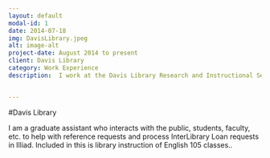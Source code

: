 ```yaml
---
layout: default
modal-id: 1
date: 2014-07-18
img: DavisLibrary.jpeg
alt: image-alt
project-date: August 2014 to present
client: Davis Library
category: Work Experience
description:  I work at the Davis Library Research and Instructional Services.  


---
```


#Davis Library

I am a graduate assistant who interacts with the public, students, faculty, etc. to help with reference requests and process InterLibrary Loan requests in Illiad. Included in this is library instruction of English 105 classes..